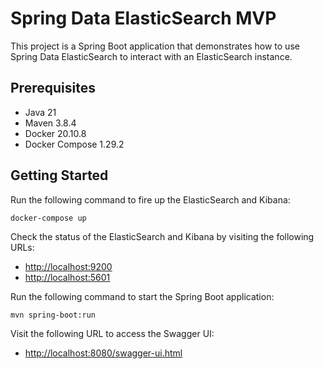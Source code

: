 # Spring Data ElasticSearch MVP

This project is a Spring Boot application that demonstrates how to use Spring Data ElasticSearch to interact with an
ElasticSearch instance.

## Prerequisites

- Java 21
- Maven 3.8.4
- Docker 20.10.8
- Docker Compose 1.29.2

## Getting Started

Run the following command to fire up the ElasticSearch and Kibana:

```shell
docker-compose up
```

Check the status of the ElasticSearch and Kibana by visiting the following URLs:

- [http://localhost:9200](http://localhost:9200)
- [http://localhost:5601](http://localhost:5601)

Run the following command to start the Spring Boot application:

```shell
mvn spring-boot:run
```

Visit the following URL to access the Swagger UI:

- [http://localhost:8080/swagger-ui.html](http://localhost:8080/swagger-ui.html)
